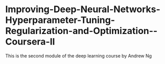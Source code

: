 # Improving-Deep-Neural-Networks-Hyperparameter-Tuning-Regularization-and-Optimization--Coursera-II
This is the second module of the deep learning course by Andrew Ng
